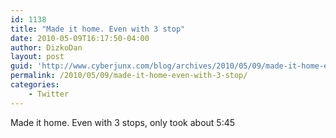 ```yaml
---
id: 1138
title: "Made it home. Even with 3 stop"
date: 2010-05-09T16:17:50-04:00
author: DizkoDan
layout: post
guid: 'http://www.cyberjunx.com/blog/archives/2010/05/09/made-it-home-even-with-3-stop/'
permalink: /2010/05/09/made-it-home-even-with-3-stop/
categories:
    - Twitter
---
```


Made it home. Even with 3 stops, only took about 5:45